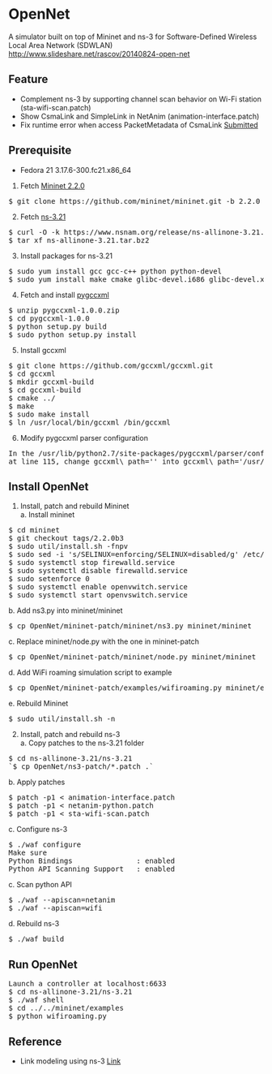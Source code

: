 OpenNet
=======
A simulator built on top of Mininet and ns-3 for Software-Defined Wireless Local Area Network (SDWLAN)<br/>
http://www.slideshare.net/rascov/20140824-open-net

Feature
-------
* Complement ns-3 by supporting channel scan behavior on Wi-Fi station (sta-wifi-scan.patch)
* Show CsmaLink and SimpleLink in NetAnim (animation-interface.patch)
* Fix runtime error when access PacketMetadata of CsmaLink [Submitted](https://www.nsnam.org/bugzilla/show_bug.cgi?id=1787, "ns-3 bugzilla issue 1787")

Prerequisite
------------
* Fedora 21 3.17.6-300.fc21.x86\_64
1. Fetch [Mininet 2.2.0](https://github.com/mininet/mininet "Mininet") <br/>
<pre>$ git clone https://github.com/mininet/mininet.git -b 2.2.0</pre>
2. Fetch [ns-3.21](http://www.nsnam.org/ns-3-21 "ns-3.21") <br/>
<pre>
$ curl -O -k https://www.nsnam.org/release/ns-allinone-3.21.tar.bz2
$ tar xf ns-allinone-3.21.tar.bz2
</pre>
3. Install packages for ns-3.21 <br/>
<pre>
$ sudo yum install gcc gcc-c++ python python-devel
$ sudo yum install make cmake glibc-devel.i686 glibc-devel.x86\_64
</pre>
4. Fetch and install [pygccxml](http://sourceforge.net/projects/pygccxml/files/pygccxml/pygccxml-1.0/pygccxml-1.0.0.zip/download "pygccxml-1.0.0") <br/>
<pre>
$ unzip pygccxml-1.0.0.zip
$ cd pygccxml-1.0.0
$ python setup.py build
$ sudo python setup.py install
</pre>
5. Install gccxml <br/>
<pre>
$ git clone https://github.com/gccxml/gccxml.git
$ cd gccxml
$ mkdir gccxml-build
$ cd gccxml-build
$ cmake ../
$ make
$ sudo make install
$ ln /usr/local/bin/gccxml /bin/gccxml
</pre>
6. Modify pygccxml parser configuration <br/>
<pre>
In the /usr/lib/python2.7/site-packages/pygccxml/parser/config.py,
at line 115, change gccxml\_path='' into gccxml\_path='/usr/local/bin'
</pre>

Install OpenNet
---------------
1. Install, patch and rebuild Mininet <br/>
a. Install mininet
<pre>
$ cd mininet
$ git checkout tags/2.2.0b3
$ sudo util/install.sh -fnpv
$ sudo sed -i 's/SELINUX=enforcing/SELINUX=disabled/g' /etc/selinux/config
$ sudo systemctl stop firewalld.service
$ sudo systemctl disable firewalld.service
$ sudo setenforce 0
$ sudo systemctl enable openvwitch.service
$ sudo systemctl start openvswitch.service
</pre>
b. Add ns3.py into mininet/mininet
<pre>$ cp OpenNet/mininet-patch/mininet/ns3.py mininet/mininet</pre>
c. Replace mininet/node.py with the one in mininet-patch
<pre>$ cp OpenNet/mininet-patch/mininet/node.py mininet/mininet</pre>
d. Add WiFi roaming simulation script to example
<pre>$ cp OpenNet/mininet-patch/examples/wifiroaming.py mininet/examples</pre>
e. Rebuild Mininet
<pre>$ sudo util/install.sh -n</pre>

2. Install, patch and rebuild ns-3 <br/>
a. Copy patches to the ns-3.21 folder
<pre>
$ cd ns-allinone-3.21/ns-3.21
`$ cp OpenNet/ns3-patch/*.patch .`
</pre>
b. Apply patches
<pre>
$ patch -p1 &lt; animation-interface.patch
$ patch -p1 &lt; netanim-python.patch
$ patch -p1 &lt; sta-wifi-scan.patch
</pre>
c. Configure ns-3
<pre>
$ ./waf configure
Make sure
Python Bindings               : enabled
Python API Scanning Support   : enabled
</pre>
c. Scan python API
<pre>
$ ./waf --apiscan=netanim
$ ./waf --apiscan=wifi
</pre>
d. Rebuild ns-3
<pre>$ ./waf build</pre>

Run OpenNet
-----------
<pre>
Launch a controller at localhost:6633
$ cd ns-allinone-3.21/ns-3.21
$ ./waf shell
$ cd ../../mininet/examples
$ python wifiroaming.py
</pre>

Reference
---------
* Link modeling using ns-3 [Link](https://github.com/mininet/mininet/wiki/Link-modeling-using-ns-3 "Link modeling using ns-3")
